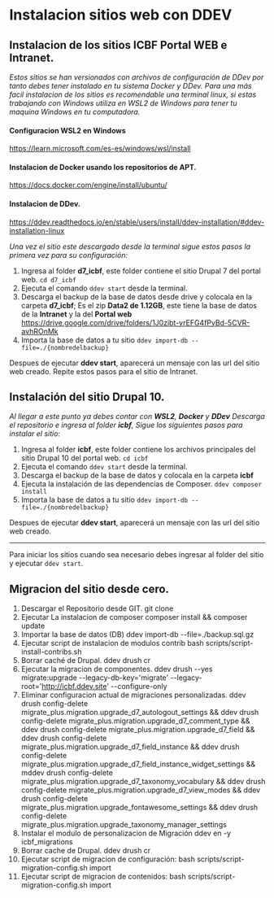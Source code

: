 # Instalacion sitios web con DDEV

## Instalacion de los sitios ICBF Portal WEB e Intranet.
*Estos sitios se han versionados con archivos de configuración de DDev por tanto debes tener instalado en tu sistema Docker y DDev. Para una más facil instalacion de los sitios es recomendable una terminal linux, si estas trabajando con Windows utiliza en WSL2 de Windows para tener tu maquina Windows en tu computadora.*

#### Configuracion WSL2 en Windows
https://learn.microsoft.com/es-es/windows/wsl/install

#### Instalacion de Docker usando los repositorios de APT.
https://docs.docker.com/engine/install/ubuntu/

#### Instalacion de DDev.
 https://ddev.readthedocs.io/en/stable/users/install/ddev-installation/#ddev-installation-linux

*Una vez el sitio este descargado desde la terminal sigue estos pasos la primera vez para su configuración:*
1. Ingresa al folder **d7_icbf**, este folder contiene el sitio Drupal 7 del portal web. `cd d7_icbf`
2. Ejecuta el comando `ddev start` desde la terminal.
3. Descarga el backup de la base de datos desde drive y colocala en la carpeta **d7_icbf**; Es el zip **Data2 de 1.12GB**, este tiene la base de datos de la **Intranet** y la del **Portal web** https://drive.google.com/drive/folders/1J0zibt-yrEFG4fPyBd-5CVR-avhROnMk
4. Importa la base de datos a tu sitio `ddev import-db --file=./{nombredelbackup}`

Despues de ejecutar **ddev start**, aparecerá un mensaje con las url del sitio web creado. Repite estos pasos para el sitio de Intranet.


## Instalación del sitio Drupal 10.
*Al llegar a este punto ya debes contar con **WSL2**, **Docker** y **DDev**
Descarga el repositorio e ingresa al folder **icbf**, Sigue los siguientes pasos para instalar el sitio:*
1. Ingresa al folder **icbf**, este folder contiene los archivos principales del sitio Drupal 10 del portal web. `cd icbf`
2. Ejecuta el comando `ddev start` desde la terminal.
3. Descarga el backup de la base de datos y colocala en la carpeta **icbf**
4. Ejecuta la instalación de las dependencias de Composer. `ddev composer install`
5. Importa la base de datos a tu sitio `ddev import-db --file=./{nombredelbackup}`

Despues de ejecutar **ddev start**, aparecerá un mensaje con las url del sitio web creado.

------------


Para iniciar los sitios cuando sea necesario debes ingresar al folder del sitio y ejecutar `ddev start`.


## Migracion del sitio desde cero.

1. Descargar el Repositorio desde GIT.
    git clone
2. Ejecutar La instalacion de composer
    composer install && composer update
3. Importar la base de datos (DB)
    ddev import-db --file=./backup.sql.gz
4. Ejecutar script de instalacion de modulos contrib
    bash scripts/script-install-contribs.sh
5. Borrar caché de Drupal.
    ddev drush cr
6. Ejecutar la migracion de componentes.
    ddev drush --yes migrate:upgrade --legacy-db-key='migrate' --legacy-root='http://icbf.ddev.site' --configure-only
7. Eliminar configuracion actual de migraciones personalizadas.
    ddev drush config-delete migrate_plus.migration.upgrade_d7_autologout_settings && ddev drush config-delete migrate_plus.migration.upgrade_d7_comment_type && ddev drush config-delete migrate_plus.migration.upgrade_d7_field && ddev drush config-delete migrate_plus.migration.upgrade_d7_field_instance && ddev drush config-delete migrate_plus.migration.upgrade_d7_field_instance_widget_settings && mddev drush config-delete migrate_plus.migration.upgrade_d7_taxonomy_vocabulary && ddev drush config-delete migrate_plus.migration.upgrade_d7_view_modes && ddev drush config-delete migrate_plus.migration.upgrade_fontawesome_settings && ddev drush config-delete migrate_plus.migration.upgrade_taxonomy_manager_settings
8. Instalar el modulo de personalizacion de Migración
    ddev en -y icbf_migrations
9. Borrar cache de Drupal.
    ddev drush cr
10. Ejecutar script de migracion de configuración:
    bash scripts/script-migration-config.sh import
11. Ejecutar script de migracion de contenidos:
    bash scripts/script-migration-config.sh import
